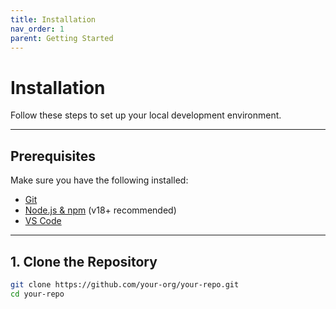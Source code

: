 ```yaml
---
title: Installation
nav_order: 1
parent: Getting Started
---
```


# Installation

Follow these steps to set up your local development environment.

---

## Prerequisites

Make sure you have the following installed:

- [Git](https://git-scm.com/)
- [Node.js & npm](https://nodejs.org/) (v18+ recommended)
- [VS Code](https://code.visualstudio.com/)

---

## 1. Clone the Repository

```bash
git clone https://github.com/your-org/your-repo.git
cd your-repo
